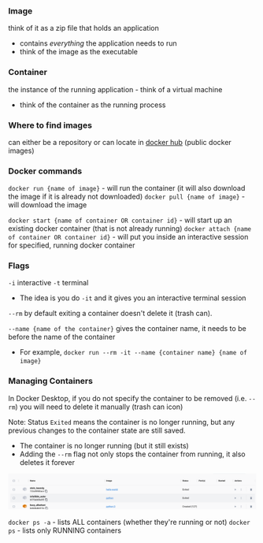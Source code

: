 ### Image
think of it as a zip file that holds an application
- contains *everything* the application needs to run
- think of the image as the executable

### Container
the instance of the running application - think of a virtual machine
- think of the container as the running process

### Where to find images
can either be a repository or can locate in [docker hub](https://hub.docker.com/) (public docker images)

### Docker commands
`docker run {name of image}` - will run the container (it will also download the image if it is already not downloaded)
`docker pull {name of image}` - will download the image

`docker start {name of container OR container id}` - will start up an existing docker container (that is not already running)
`docker attach {name of container OR container id}` - will put you inside an interactive session for specified, running docker container

### Flags
`-i` interactive
`-t` terminal
- The idea is you do `-it` and it gives you an interactive terminal session
  
`--rm` by default exiting a container doesn't delete it (trash can).

`--name {name of the container}` gives the container name, it needs to be before the name of the container
  - For example, `docker run --rm -it --name {container name} {name of image}`

### Managing Containers
In Docker Desktop, if you do not specify the container to be removed (i.e. `--rm`) you will need to delete it manually (trash can icon)

Note: Status `Exited` means the container is no longer running, but any previous changes to the container state are still saved. 
- The container is no longer running (but it still exists)
- Adding the `--rm` flag not only stops the container from running, it also deletes it forever

![Alt text](image.png)

`docker ps -a` - lists ALL containers (whether they're running or not)
`docker ps` - lists only RUNNING containers